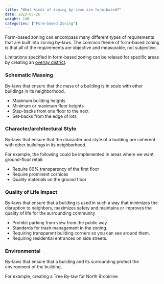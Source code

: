 ```yaml
---
title: "What kinds of zoning by-laws are form-based?"
date: 2023-05-26
weight: 240
categories: ["Form-based Zoning"]
---
```

Form-based zoning can encompass many different types of requirements that are built into zoning by-laws. The common theme of form-based zoning is that all of the requirements are objective and measurable, not subjective.

Limitations specified in form-based zoning can be relaxed for specific areas by creating an [overlay district](/posts/overlay-district).

### Schematic Massing
By-laws that ensure that the mass of a building is in scale with other buildings in its neighborhood.

- Maximum building heights
- Minimum or maximum floor heights
- Step-backs from one floor to the next
- Set-backs from the edge of lots

### Character/architectural Style
By-laws that ensure that the character and style of a building are coherent with other buildings in its neighborhood.

For example, the following could be implemented in areas where we want ground-floor retail:

- Require 80% transparency of the first floor
- Require prominent cornices
- Quality materials on the ground floor

### Quality of Life Impact
By-laws that ensure that a building is used in such a way that minimizes the disruption to neighbors, maximizes safety and  maintains or improves the quality of life for the surrounding community

- Prohibit parking from view from the public way
- Standards for trash management in the zoning.
- Requiring transparent building corners  so you can see around them.
- Requiring residential entrances on side streets.

### Environmental
By-laws that ensure that a building and its surrounding protect the environment of the building. 

For example, creating a Tree By-law for North Brookline.